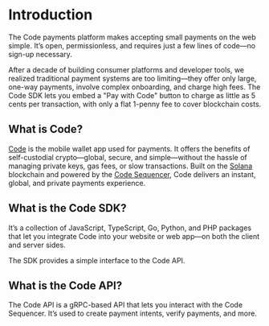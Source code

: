 # Introduction

The Code payments platform makes accepting small payments on the web simple.
It’s open, permissionless, and requires just a few lines of code—no sign-up
necessary.

After a decade of building consumer platforms and developer tools, we realized
traditional payment systems are too limiting—they offer only large, one-way
payments, involve complex onboarding, and charge high fees. The Code SDK lets
you embed a "Pay with Code" button to charge as little as 5 cents per
transaction, with only a flat 1-penny fee to cover blockchain costs.

## What is Code?

[Code](https://getcode.com) is the mobile wallet app used for payments. It
offers the benefits of self-custodial crypto—global, secure, and simple—without
the hassle of managing private keys, gas fees, or slow transactions. Built on
the [Solana](https://solana.com/) blockchain and powered by the [Code
Sequencer](../reference/sequencer), Code delivers an instant, global, and
private payments experience.

## What is the Code SDK?

It’s a collection of JavaScript, TypeScript, Go, Python, and PHP packages that
let you integrate Code into your website or web app—on both the client and
server sides. 

The SDK provides a simple interface to the Code API.

## What is the Code API?

The Code API is a gRPC-based API that lets you interact with the Code Sequencer.
It’s used to create payment intents, verify payments, and more.

